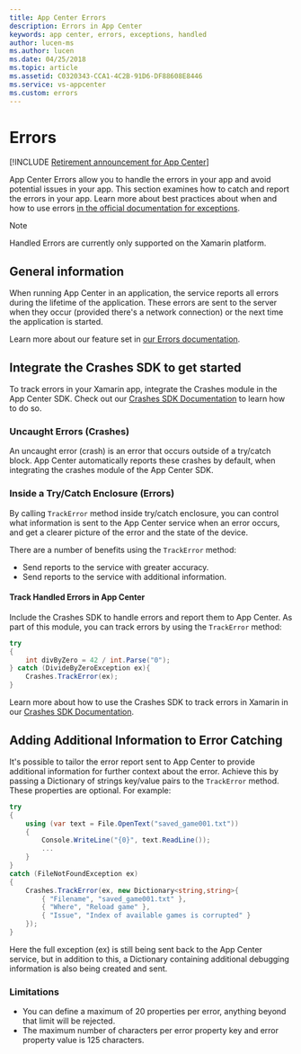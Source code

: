```yaml
---
title: App Center Errors
description: Errors in App Center
keywords: app center, errors, exceptions, handled
author: lucen-ms
ms.author: lucen
ms.date: 04/25/2018
ms.topic: article
ms.assetid: C0320343-CCA1-4C2B-91D6-DF88608E8446
ms.service: vs-appcenter
ms.custom: errors
---
```


# Errors

[!INCLUDE [Retirement announcement for App Center](~/includes/retirement.md)]

App Center Errors allow you to handle the errors in your app and avoid potential issues in your app. This section examines how to catch and report the errors in your app. Learn more about best practices about when and how to use errors [in the official documentation for exceptions](/dotnet/csharp/programming-guide/exceptions/using-exceptions).

> [!NOTE]
> Handled Errors are currently only supported on the Xamarin platform.


## General information

When running App Center in an application, the service reports all errors during the lifetime of the application. These errors are sent to the server when they occur (provided there's a network connection) or the next time the application is started.

Learn more about our feature set in [our Errors documentation](~/errors/featureset.md).


## Integrate the Crashes SDK to get started

To track errors in your Xamarin app, integrate the Crashes module in the App Center SDK. Check out our [Crashes SDK Documentation](~/sdk/getting-started/xamarin.md) to learn how to do so.

### Uncaught Errors (Crashes)

An uncaught error (crash) is an error that occurs outside of a try/catch block. App Center automatically reports these crashes by default, when integrating the crashes module of the App Center SDK.

### Inside a Try/Catch Enclosure (Errors)

By calling `TrackError` method inside try/catch enclosure, you can control what information is sent to the App Center service when an error occurs, and get a clearer picture of the error and the state of the device.

There are a number of benefits using the `TrackError` method:

- Send reports to the service with greater accuracy.
- Send reports to the service with additional information.


#### Track Handled Errors in App Center

Include the Crashes SDK to handle errors and report them to App Center. As part of this module, you can track errors by using the `TrackError` method:

```csharp
try
{
    int divByZero = 42 / int.Parse("0");
} catch (DivideByZeroException ex){
    Crashes.TrackError(ex);
}
```

Learn more about how to use the Crashes SDK to track errors in Xamarin in our [Crashes SDK Documentation](~/sdk/crashes/xamarin.md).


## Adding Additional Information to Error Catching

It's possible to tailor the error report sent to App Center to provide additional information for further context about the error. Achieve this by passing a Dictionary of strings key/value pairs to the `TrackError` method. These properties are optional. For example:

```csharp
try
{
    using (var text = File.OpenText("saved_game001.txt"))
    {
        Console.WriteLine("{0}", text.ReadLine());
        ...
    }
}
catch (FileNotFoundException ex)
{
    Crashes.TrackError(ex, new Dictionary<string,string>{
        { "Filename", "saved_game001.txt" },
        { "Where", "Reload game" },
        { "Issue", "Index of available games is corrupted" }
    });
}
```

Here the full exception (ex) is still being sent back to the App Center service, but in addition to this, a Dictionary containing additional debugging information is also being created and sent.

### Limitations

- You can define a maximum of 20 properties per error, anything beyond that limit will be rejected.
- The maximum number of characters per error property key and error property value is 125 characters.
